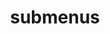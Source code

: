 ---
layout: page
title: submenus
nav: true
nav_order: 6
dropdown: true
children: 
    - title: publications
      permalink: /publications/
    - title: teaching
      permalink: /teaching/
    # - title: projects
    #   permalink: /projects/
---